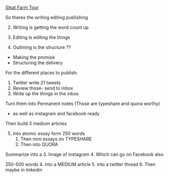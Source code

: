 [Sikat Farm Tour](Notes/Sikat%20Farm%20Tour.md)


So theres the writing
editing
publishing

2. Writing is getting the word count up

3. Editing is editing the things

1. Outlining is the structure ??
- Making the promise
- Structuring the delivery

For the different places to publish:

1. Twitter write 21 tweets
2. Review those- send to inbox
3. Write up the things in the inbox

Turn them into Permanent notes
(Those are typeshare and quora worthy)
- as well as instagram and facebook ready

Then build 3 medium articles

5. Into atomic essay form 250 words
	1. Then mini essays on TYPESHARE
	2. Then into QUORA

Summarize into a 
3. Image of instagram
4. Which can go on Facebook also

250-500 words
4. into a MEDIUM article
5. into a twitter thread
6. Then maybe in linkedin